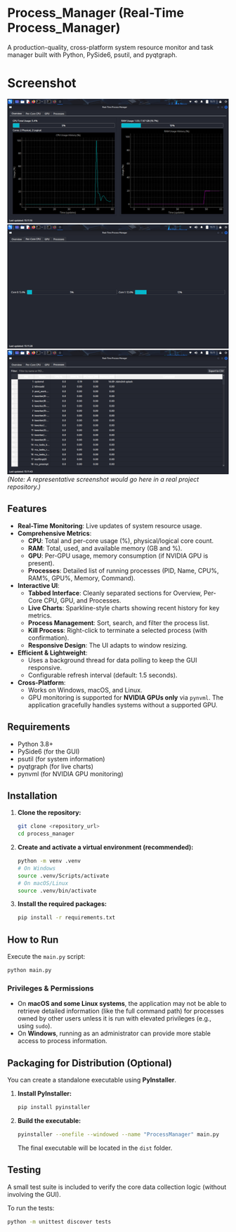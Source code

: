 # Process_Manager (Real-Time Process_Manager)

A production-quality, cross-platform system resource monitor and task manager built with Python, PySide6, psutil, and pyqtgraph.

# Screenshot
![](img/1.png)
![](img/2.png)
![](img/3.png)
*(Note: A representative screenshot would go here in a real project repository.)*

## Features

- **Real-Time Monitoring**: Live updates of system resource usage.
- **Comprehensive Metrics**:
  - **CPU**: Total and per-core usage (%), physical/logical core count.
  - **RAM**: Total, used, and available memory (GB and %).
  - **GPU**: Per-GPU usage, memory consumption (if NVIDIA GPU is present).
  - **Processes**: Detailed list of running processes (PID, Name, CPU%, RAM%, GPU%, Memory, Command).
- **Interactive UI**:
  - **Tabbed Interface**: Cleanly separated sections for Overview, Per-Core CPU, GPU, and Processes.
  - **Live Charts**: Sparkline-style charts showing recent history for key metrics.
  - **Process Management**: Sort, search, and filter the process list.
  - **Kill Process**: Right-click to terminate a selected process (with confirmation).
  - **Responsive Design**: The UI adapts to window resizing.
- **Efficient & Lightweight**:
  - Uses a background thread for data polling to keep the GUI responsive.
  - Configurable refresh interval (default: 1.5 seconds).
- **Cross-Platform**:
  - Works on Windows, macOS, and Linux.
  - GPU monitoring is supported for **NVIDIA GPUs only** via `pynvml`. The application gracefully handles systems without a supported GPU.

## Requirements

- Python 3.8+
- PySide6 (for the GUI)
- psutil (for system information)
- pyqtgraph (for live charts)
- pynvml (for NVIDIA GPU monitoring)

## Installation

1.  **Clone the repository:**
    ```bash
    git clone <repository_url>
    cd process_manager
    ```

2.  **Create and activate a virtual environment (recommended):**
    ```bash
    python -m venv .venv
    # On Windows
    source .venv/Scripts/activate
    # On macOS/Linux
    source .venv/bin/activate
    ```

3.  **Install the required packages:**
    ```bash
    pip install -r requirements.txt
    ```

## How to Run

Execute the `main.py` script:

```bash
python main.py
```

### Privileges & Permissions

- On **macOS and some Linux systems**, the application may not be able to retrieve detailed information (like the full command path) for processes owned by other users unless it is run with elevated privileges (e.g., using `sudo`).
- On **Windows**, running as an administrator can provide more stable access to process information.

## Packaging for Distribution (Optional)

You can create a standalone executable using **PyInstaller**.

1.  **Install PyInstaller:**
    ```bash
    pip install pyinstaller
    ```

2.  **Build the executable:**
    ```bash
    pyinstaller --onefile --windowed --name "ProcessManager" main.py
    ```
    The final executable will be located in the `dist` folder.

## Testing

A small test suite is included to verify the core data collection logic (without involving the GUI).

To run the tests:
```bash
python -m unittest discover tests
```
